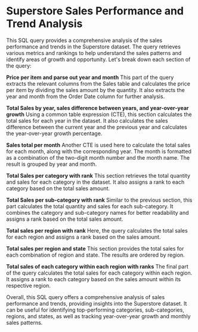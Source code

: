 # Superstore Sales Performance and Trend Analysis
This SQL query provides a comprehensive analysis of the sales performance and trends in the Superstore dataset. The query retrieves various metrics and rankings to help understand the sales patterns and identify areas of growth and opportunity. Let's break down each section of the query:

**Price per item and parse out year and month**
This part of the query extracts the relevant columns from the Sales table and calculates the price per item by dividing the sales amount by the quantity. It also extracts the year and month from the Order Date column for further analysis.

**Total Sales by year, sales difference between years, and year-over-year growth**
Using a common table expression (CTE), this section calculates the total sales for each year in the dataset. It also calculates the sales difference between the current year and the previous year and calculates the year-over-year growth percentage.

**Sales total per month**
Another CTE is used here to calculate the total sales for each month, along with the corresponding year. The month is formatted as a combination of the two-digit month number and the month name. The result is grouped by year and month.

**Total Sales per category with rank**
This section retrieves the total quantity and sales for each category in the dataset. It also assigns a rank to each category based on the total sales amount.

**Total Sales per sub-category with rank**
Similar to the previous section, this part calculates the total quantity and sales for each sub-category. It combines the category and sub-category names for better readability and assigns a rank based on the total sales amount.

**Total sales per region with rank**
Here, the query calculates the total sales for each region and assigns a rank based on the sales amount.

**Total sales per region and state**
This section provides the total sales for each combination of region and state. The results are ordered by region.

**Total sales of each category within each region with ranks**
The final part of the query calculates the total sales for each category within each region. It assigns a rank to each category based on the sales amount within its respective region.

Overall, this SQL query offers a comprehensive analysis of sales performance and trends, providing insights into the Superstore dataset. It can be useful for identifying top-performing categories, sub-categories, regions, and states, as well as tracking year-over-year growth and monthly sales patterns.
